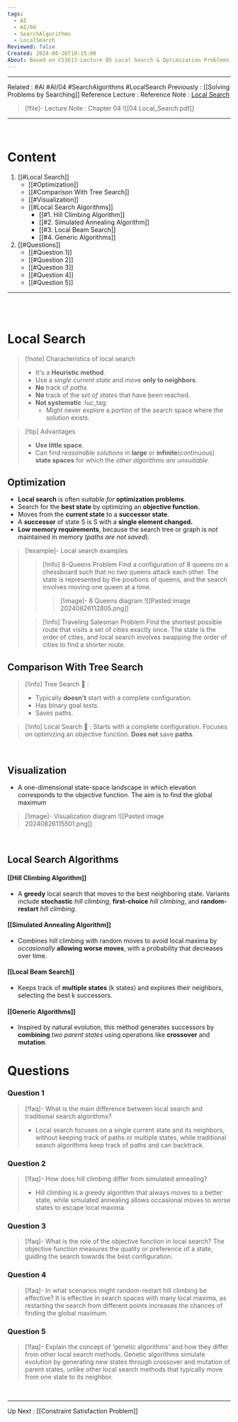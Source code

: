 ```yaml
---
tags:
  - AI
  - AI/04
  - SearchAlgorithms
  - LocalSearch
Reviewed: false
Created: 2024-08-26T10:15:00
About: Based on CS3613-Lecture 05 Local Search & Optimization Problems
---
```

---
Related : #AI #AI/04 #SearchAlgorithms #LocalSearch
Previously : [[Solving Problems by Searching]]
Reference Lecture : 
Reference Note : [Local Search](file:///E:%5CAcademics%5CSEM%203%5CCS3613-Introduction%20to%20Artificial%20Intelligence%5CLecture%20note%5C04%20Local_Search.pdf)

> [!file]- Lecture Note : Chapter 04
> ![[04 Local_Search.pdf]]


---
<br>

# Content
1. [[#Local Search]]
	- [[#Optimization]]
	- [[#Comparison With Tree Search]]
	- [[#Visualization]]
	- [[#Local Search Algorithms]]
		- [[#1. Hill Climbing Algorithm]]
		- [[#2. Simulated Annealing Algorithm]]
		- [[#3. Local Beam Search]]
		- [[#4. Generic Algorithms]]
2. [[#Questions]]
	- [[#Question 1]]
	- [[#Question 2]]
	- [[#Question 3]]
	- [[#Question 4]]
	- [[#Question 5]]


---
<br>
<br>

# Local Search
> [!note] Characteristics of local search
> - It's a **Heuristic method**.
> - Use a *single current state* and move **only to neighbors**.
> - **No** track of *paths*
> - **No** track of the *set of states* that have been reached.
> - **Not systematic** :luc_tag: 
> 	- Might never explore a portion of the search space where the solution exists.

> [!tip] Advantages
> - **Use little space**.
> - Can find *reasonable solutions* in **large** or **infinite**(continuous) **state spaces** for which the *other algorithms are unsuitable*.

## Optimization
- **Local search** is often *suitable for* **optimization problems**.
- Search for the **best state** by optimizing an **objective function.**
- Moves from the **current state** to a **successor state**.
- A **successor** of state S is S with a **single element changed.**
- **Low memory requirements**, because the search tree or graph is not maintained in memory (*paths are not saved*).

> [!example]- Local search examples
> > [!info] 8-Queens Problem
> > Find a configuration of 8 queens on a chessboard such that no two queens attack each other. The state is represented by the positions of queens, and the search involves moving one queen at a time.
> > > [!image]- 8 Queens diagram
> > > ![[Pasted image 20240826112805.png]]
>  
> > [!info] Traveling Salesman Problem
> > Find the shortest possible route that visits a set of cities exactly once. The state is the order of cities, and local search involves swapping the order of cities to find a shorter route.

## Comparison With Tree Search
> [!info] Tree Search 🔎 : 
>- Typically **doesn't** start with a complete configuration.
>- Has binary goal tests.
>- Saves paths.

> [!info] Local Search 🔎 :
> Starts with a complete configuration.
> Focuses on optimizing an objective function.
> **Does not** save **paths**.

<br>

## Visualization
- A one-dimensional state-space landscape in which elevation corresponds to the objective function. The aim is to find the global maximum

> [!image]- Visualization diagram
> ![[Pasted image 20240826115501.png]]

<br>

## Local Search Algorithms
#### [[Hill Climbing Algorithm]]
- A **greedy** local search that moves to the best neighboring state. Variants include **stochastic** *hill climbing*, **first-choice** *hill climbing*, and **random-restart** *hill climbing*.
#### [[Simulated Annealing Algorithm]]
- Combines hill climbing with random moves to avoid local maxima by *occasionally* **allowing worse moves**, with a probability that decreases over time.
#### [[Local Beam Search]]
- Keeps track of **multiple states** (k states) and explores their neighbors, selecting the best k successors.
#### [[Generic Algorithms]]
- Inspired by natural evolution, this method generates successors by **combining** *two parent states* using operations like **crossover** and **mutation**.


# Questions
### Question 1
> [!faq]- What is the main difference between local search and traditional search algorithms?
> - Local search focuses on a single current state and its neighbors, without keeping track of paths or multiple states, while traditional search algorithms keep track of paths and can backtrack.

### Question 2
> [!faq]- How does hill climbing differ from simulated annealing?
> - Hill climbing is a greedy algorithm that always moves to a better state, while simulated annealing allows occasional moves to worse states to escape local maxima.

### Question 3
> [!faq]- What is the role of the objective function in local search?
> The objective function measures the quality or preference of a state, guiding the search towards the best configuration.

### Question 4
> [!faq]- In what scenarios might random-restart hill climbing be effective?
> It is effective in search spaces with many local maxima, as restarting the search from different points increases the chances of finding the global maximum.

### Question 5
> [!faq]- Explain the concept of ‘genetic algorithms’ and how they differ from other local search methods.
> Genetic algorithms simulate evolution by generating new states through crossover and mutation of parent states, unlike other local search methods that typically move from one state to its neighbor.

<br>

---
Up Next : [[Constraint Satisfaction Problem]]
